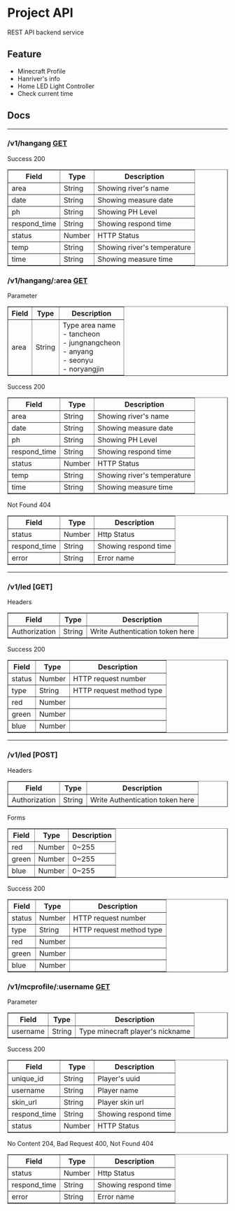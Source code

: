 # Project API
REST API backend service

## Feature
- Minecraft Profile
- Hanriver's info
- Home LED Light Controller
- Check current time

## Docs
<hr/>

### **/v1/hangang [GET](https://api.projecttl.net/v1/hangang)**

Success 200
<table border="1">
    <th>Field</th>
    <th>Type</th>
    <th>Description</th>
    <tr>
        <td>area</td>
        <td>String</td>
        <td>
            Showing river's name
        </td>
    </tr>
    <tr>
        <td>date</td>
        <td>String</td>
        <td>
            Showing measure date
        </td>
    </tr>
    <tr>
        <td>ph</td>
        <td>String</td>
        <td>
            Showing PH Level
        </td>
    </tr>
    <tr>
        <td>respond_time</td>
        <td>String</td>
        <td>
            Showing respond time
        </td>
    </tr>
    <tr> 
        <td>status</td>
        <td>Number</td>
        <td>
            HTTP Status
        </td>
    </tr>
    <tr>
        <td>temp</td>
        <td>String</td>
        <td>
            Showing river's temperature
        </td>
    </tr>
    <tr>
        <td>time</td>
        <td>String</td>
        <td>
            Showing measure time
        </td>
    </tr>
</table>

### **/v1/hangang/:area [GET](https://api.projecttl.net/v1/hangang/tancheon)**
Parameter
<table border="1">
    <th>Field</th>
    <th>Type</th>
    <th>Description</th>
    <tr>
        <td>area</td>
        <td>String</td>
        <td>
            Type area name<br/>
            - tancheon<br/>
            - jungnangcheon<br/>
            - anyang<br/>
            - seonyu<br/>
            - noryangjin<br/>
        </td>
    </tr>
</table>

Success 200
<table border="1">
    <th>Field</th>
    <th>Type</th>
    <th>Description</th>
    <tr>
        <td>area</td>
        <td>String</td>
        <td>
            Showing river's name
        </td>
    </tr>
    <tr>
        <td>date</td>
        <td>String</td>
        <td>
            Showing measure date
        </td>
    </tr>
    <tr>
        <td>ph</td>
        <td>String</td>
        <td>
            Showing PH Level
        </td>
    </tr>
    <tr>
        <td>respond_time</td>
        <td>String</td>
        <td>
            Showing respond time
        </td>
    </tr>
    <tr>
        <td>status</td>
        <td>Number</td>
        <td>
            HTTP Status
        </td>
    </tr>
    <tr>
        <td>temp</td>
        <td>String</td>
        <td>
            Showing river's temperature
        </td>
    </tr>
    <tr>
        <td>time</td>
        <td>String</td>
        <td>
            Showing measure time
        </td>
    </tr>
</table>

Not Found 404
<table border="1">
    <th>Field</th>
    <th>Type</th>
    <th>Description</th>
    <tr>
        <td>status</td>
        <td>Number</td>
        <td>
            Http Status
        </td>
    </tr>
    <tr>
        <td>respond_time</td>
        <td>String</td>
        <td>
            Showing respond time
        </td>
    </tr>
    <tr>
        <td>error</td>
        <td>String</td>
        <td>
            Error name
        </td>
    </tr>
</table>
<hr/>

### **/v1/led [GET]**
Headers
<table border="1">
    <th>Field</th>
    <th>Type</th>
    <th>Description</th>
    <tr>
        <td>Authorization</td>
        <td>String</td>
        <td>
            Write Authentication token here
        </td>
    </tr>
</table>

Success 200
<table border="1">
    <th>Field</th>
    <th>Type</th>
    <th>Description</th>
    <tr>
        <td>status</td>
        <td>Number</td>
        <td>HTTP request number</td>
    </tr>
    <tr>
        <td>type</td>
        <td>String</td>
        <td>HTTP request method type</td>
    </tr>
    <tr>
        <td>red</td>
        <td>Number</td>
        <td></td>
    </tr>
    <tr>
        <td>green</td>
        <td>Number</td>
        <td></td>
    </tr>
    <tr>
        <td>blue</td>
        <td>Number</td>
        <td></td>
    </tr>
</table>
<hr/>

### **/v1/led [POST]**
Headers
<table border="1">
    <th>Field</th>
    <th>Type</th>
    <th>Description</th>
    <tr>
        <td>Authorization</td>
        <td>String</td>
        <td>
            Write Authentication token here
        </td>
    </tr>
</table>

Forms
<table border="1">
    <th>Field</th>
    <th>Type</th>
    <th>Description</th>
    <tr>
        <td>red</td>
        <td>Number</td>
        <td>0~255</td>
    </tr>
    <tr>
        <td>green</td>
        <td>Number</td>
        <td>0~255</td>
    </tr>
    <tr>
        <td>blue</td>
        <td>Number</td>
        <td>0~255</td>
    </tr>
</table>

Success 200
<table border="1">
    <th>Field</th>
    <th>Type</th>
    <th>Description</th>
    <tr>
        <td>status</td>
        <td>Number</td>
        <td>HTTP request number</td>
    </tr>
    <tr>
        <td>type</td>
        <td>String</td>
        <td>HTTP request method type</td>
    </tr>
    <tr>
        <td>red</td>
        <td>Number</td>
        <td></td>
    </tr>
    <tr>
        <td>green</td>
        <td>Number</td>
        <td></td>
    </tr>
    <tr>
        <td>blue</td>
        <td>Number</td>
        <td></td>
    </tr>
</table>

### **/v1/mcprofile/:username [GET](https://api.projecttl.net/v1/mcprofile/Project_TL)**
Parameter
<table border="1">
    <th>Field</th>
    <th>Type</th>
    <th>Description</th>
    <tr>
        <td>username</td>
        <td>String</td>
        <td>Type minecraft player's nickname</td>
    </tr>
</table>

Success 200
<table border="1">
    <th>Field</th>
    <th>Type</th>
    <th>Description</th>
    <tr>
        <td>unique_id</td>
        <td>String</td>
        <td>
            Player's uuid
        </td>
    </tr>
    <tr>
        <td>username</td>
        <td>String</td>
        <td>
            Player name
        </td>
    </tr>
    <tr>
        <td>skin_url</td>
        <td>String</td>
        <td>
            Player skin url
        </td>
    </tr>
    <tr>
        <td>respond_time</td>
        <td>String</td>
        <td>
            Showing respond time
        </td>
    </tr>
    <tr>
        <td>status</td>
        <td>Number</td>
        <td>
            HTTP Status
        </td>
    </tr>
</table>

No Content 204, Bad Request 400, Not Found 404
<table border="1">
    <th>Field</th>
    <th>Type</th>
    <th>Description</th>
    <tr>
        <td>status</td>
        <td>Number</td>
        <td>
            Http Status
        </td>
    </tr>
    <tr>
        <td>respond_time</td>
        <td>String</td>
        <td>
            Showing respond time
        </td>
    </tr>
    <tr>
        <td>error</td>
        <td>String</td>
        <td>
            Error name
        </td>
    </tr>
</table>

